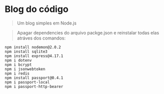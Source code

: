 # Blog do código
> Um blog simples em Node.js

> Apagar dependencies do arquivo packge.json e reinstalar todas elas atráves dos comandos:

````npm install body-parser@1.19.0
npm install nodemon@2.0.2  
npm install sqlite3
npm install express@4.17.1
npm i dotenv
npm i bcrypt
npm i jsonwebtoken
npm i redis
npm install passport@0.4.1
npm i passport-local
npm i passport-http-bearer
````
